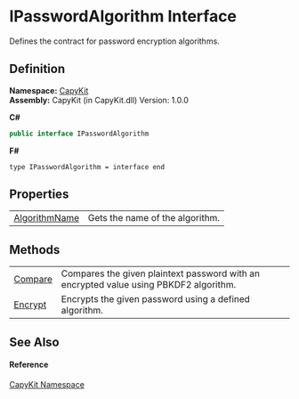 # IPasswordAlgorithm Interface


Defines the contract for password encryption algorithms.



## Definition
**Namespace:** <a href="N_CapyKit.md">CapyKit</a>  
**Assembly:** CapyKit (in CapyKit.dll) Version: 1.0.0

**C#**
``` C#
public interface IPasswordAlgorithm
```
**F#**
``` F#
type IPasswordAlgorithm = interface end
```



## Properties
<table>
<tr>
<td><a href="P_CapyKit_IPasswordAlgorithm_AlgorithmName.md">AlgorithmName</a></td>
<td>Gets the name of the algorithm.</td></tr>
</table>

## Methods
<table>
<tr>
<td><a href="M_CapyKit_IPasswordAlgorithm_Compare.md">Compare</a></td>
<td>Compares the given plaintext password with an encrypted value using PBKDF2 algorithm.</td></tr>
<tr>
<td><a href="M_CapyKit_IPasswordAlgorithm_Encrypt.md">Encrypt</a></td>
<td>Encrypts the given password using a defined algorithm.</td></tr>
</table>

## See Also


#### Reference
<a href="N_CapyKit.md">CapyKit Namespace</a>  
